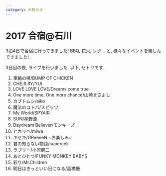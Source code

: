 ```yaml
---
category: お知らせ
---
```

# 2017 合宿@石川

3泊4日で合宿に行ってきました!
BBQ, 花火, レク... と, 様々なイベントを楽しんできました!

3日目の夜, ライブを行いました.
以下, セトリです.

1. 車輪の唄/BUMP OF CHICKEN
2. CHE.R.RY/YUI
3. LOVE LOVE LOVE/Dreams come true
4. One more time, One more chance/山崎まさよし
5. カブトムシ/aiko
6. 魔法のコトバ/スピッツ
7. My World/SPYAIR
8. SUN/星野源
9. Daydream Believer/モンキーズ
10. ヒカリへ/miwa
11. キセキ/GReeeeN
~お楽しみ~
12. 君の知らない物語/supercell
13. ラブリー/小沢健二
14. あとひとつ/FUNKY MONKEY BABYS
15. 彩り/Mr.Children
16. 明日はきっといい日になる/高橋優
